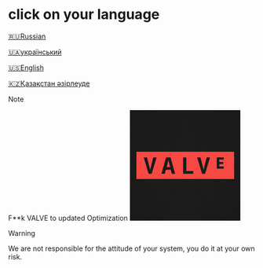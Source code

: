 # click on your language
[🇷🇺Russian](https://github.com/zipmishahl2/CS2-optimization/blob/main/README-ru.md)

[🇺🇦український](https://github.com/zipmishahl2/CS2-optimization/blob/main/README-ua.md)

[🇺🇸English](https://github.com/zipmishahl2/CS2-optimization/blob/main/README-eu.md)

[🇰🇿Қазақстан әзірлеуде](https://github.com/zipmishahl2/CS2-optimization/blob/main/README-kz.md)

> [!NOTE]
> F**k VALVE to updated Optimization
![image](https://raw.githubusercontent.com/zipmishahl2/CS2-optimization/main/images.jpeg)

> [!WARNING]
> We are not responsible for the attitude of your system, you do it at your own risk.

